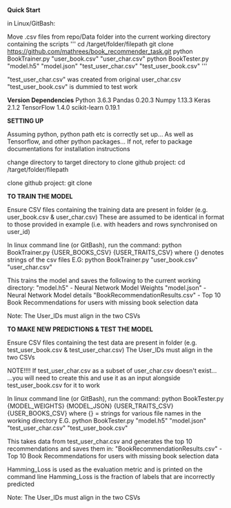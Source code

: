 __Quick Start__

in Linux/GitBash:

Move .csv files from repo/Data folder into the current working directory containing the scripts
'''
cd /target/folder/filepath
git clone https://github.com/mathrees/book_recommender_task.git
python BookTrainer.py "user_book.csv" "user_char.csv"
python BookTester.py "model.h5" "model.json" "test_user_char.csv" "test_user_book.csv"
'''

"test_user_char.csv" was created from original user_char.csv
"test_user_book.csv" is dummied to test work


__Version Dependencies__
Python 3.6.3
Pandas 0.20.3
Numpy 1.13.3
Keras 2.1.2
TensorFlow 1.4.0
scikit-learn 0.19.1



__SETTING UP__

Assuming python, python path etc is correctly set up...
As well as Tensorflow, and other python packages...
If not, refer to package documentations for installation instructions

change directory to target directory to clone github project:
  cd /target/folder/filepath

clone github project:
  git clone <project>


__TO TRAIN THE MODEL__

Ensure CSV files containing the training data are present in folder (e.g. user_book.csv & user_char.csv)
These are assumed to be identical in format to those provided in example (i.e. with headers and rows synchronised on user_id)


In linux command line (or GitBash), run the command:
  python BookTrainer.py {USER_BOOKS_CSV} {USER_TRAITS_CSV}
where {} denotes strings of the csv files
E.G:
  python BookTrainer.py "user_book.csv" "user_char.csv"


This trains the model and saves the following to the current working directory:
"model.h5" - Neural Network Model Weights
"model.json" - Neural Network Model details
"BookRecommendationResults.csv" - Top 10 Book Recommendations for users with missing book selection data

Note: The User_IDs must align in the two CSVs


__TO MAKE NEW PREDICTIONS & TEST THE MODEL__

Ensure CSV files containing the test data are present in folder (e.g. test_user_book.csv & test_user_char.csv)
The User_IDs must align in the two CSVs

NOTE!!!! If test_user_char.csv as a subset of user_char.csv doesn't exist...
...you will need to create this and use it as an input alongside test_user_book.csv for it to work

In linux command line (or GitBash), run the command:
  python BookTester.py {MODEL_WEIGHTS} {MODEL_JSON} {USER_TRAITS_CSV} {USER_BOOKS_CSV} 
where {} = strings for various file names in the working directory
E.G.
  python BookTester.py "model.h5" "model.json" "test_user_char.csv" "test_user_book.csv"

This takes data from test_user_char.csv and generates the top 10 recommendations and saves them in: 
"BookRecommendationResults.csv" - Top 10 Book Recommendations for users with missing book selection data

Hamming_Loss is used as the evaluation metric and is printed on the command line
Hamming_Loss is the fraction of labels that are incorrectly predicted

Note: The User_IDs must align in the two CSVs
